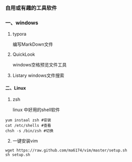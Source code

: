 ### 自用或有趣的工具软件

### 一、windows

1. typora 

   编写MarkDown文件 

2. QuickLook

   windows空格预览文件工具

3. Listary
   windows文件搜索

#### 二、Linux

1. zsh

   linux 中好用的shell软件  

```shell
yum instaal zsh #安装
cat /etc/shells #查看
chsh -s /bin/zsh #切换
```

2. 一键安装vim

```shell
wget https://raw.github.com/ma6174/vim/master/setup.sh
sh setup.sh
```

